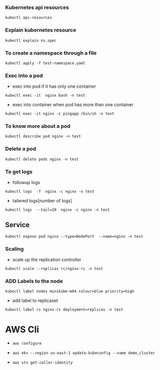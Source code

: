 ### Kubernetes api resources

```kubectl api-resources```

### Explain kubernetes resource

```kubectl explain ns.spec``` 

### To create a namespace through a file

```kubectl apply -f test-namespace.yaml```


### Exec into a pod

- exec into pod if it has only one container

```kubectl exec -it  nginx bash -n test```

- exec into container when pod has more than one container

```kubectl exec -it nginx -c pingapp /bin/sh -n test```

### To know more about a pod

```kubectl describe pod nginx -n test```

### Delete a pod

```kubectl delete pods nginx -n test```

### To get logs

- followup logs

```kubectl logs  -f  nginx -c nginx -n test```

- tailered logs[number of logs]

```kubectl logs  --tail=10  nginx -c nginx -n test```

## Service

```kubectl expose pod nginx --type=NodePort  --name=nginx -n test```

### Scaling

- scale up the replication controller
  
```kubectl scale --replicas rc/nginx-rc -n test```

### ADD Labels to the node

```kubectl label nodes minikube-m04 colour=blue priority=high```

- add label to replicaset

```kubectl label rs nginx-rs deployment=replicas -n test```

# AWS Cli

- ```aws configure```

- ```aws eks --region us-east-1 update-kubeconfig --name demo_cluster```

- ```aws sts get-caller-identity```